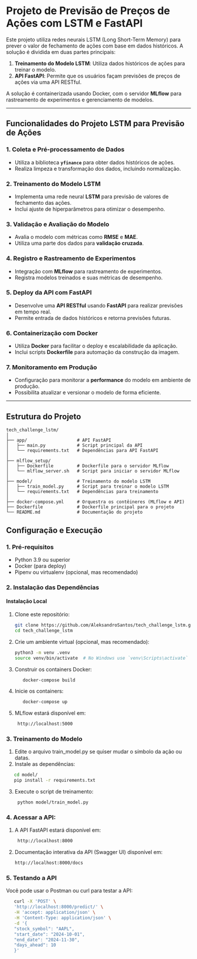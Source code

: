 # Projeto de Previsão de Preços de Ações com LSTM e FastAPI

Este projeto utiliza redes neurais LSTM (Long Short-Term Memory) para prever o valor de fechamento de ações com base em dados históricos. A solução é dividida em duas partes principais:
1. **Treinamento do Modelo LSTM**: Utiliza dados históricos de ações para treinar o modelo.
2. **API FastAPI**: Permite que os usuários façam previsões de preços de ações via uma API RESTful.

A solução é containerizada usando Docker, com o servidor **MLflow** para rastreamento de experimentos e gerenciamento de modelos.

---

## Funcionalidades do Projeto LSTM para Previsão de Ações

### 1. **Coleta e Pré-processamento de Dados**
   - Utiliza a biblioteca **`yfinance`** para obter dados históricos de ações.
   - Realiza limpeza e transformação dos dados, incluindo normalização.

### 2. **Treinamento do Modelo LSTM**
   - Implementa uma rede neural **LSTM** para previsão de valores de fechamento das ações.
   - Inclui ajuste de hiperparâmetros para otimizar o desempenho.

### 3. **Validação e Avaliação do Modelo**
   - Avalia o modelo com métricas como **RMSE** e **MAE**.
   - Utiliza uma parte dos dados para **validação cruzada**.

### 4. **Registro e Rastreamento de Experimentos**
   - Integração com **MLflow** para rastreamento de experimentos.
   - Registra modelos treinados e suas métricas de desempenho.

### 5. **Deploy da API com FastAPI**
   - Desenvolve uma **API RESTful** usando **FastAPI** para realizar previsões em tempo real.
   - Permite entrada de dados históricos e retorna previsões futuras.

### 6. **Containerização com Docker**
   - Utiliza **Docker** para facilitar o deploy e escalabilidade da aplicação.
   - Inclui scripts **Dockerfile** para automação da construção da imagem.

### 7. **Monitoramento em Produção**
   - Configuração para monitorar a **performance** do modelo em ambiente de produção.
   - Possibilita atualizar e versionar o modelo de forma eficiente.

---

## Estrutura do Projeto

```plaintext
tech_challenge_lstm/
│
├── app/                   # API FastAPI
│   ├── main.py            # Script principal da API
│   └── requirements.txt   # Dependências para API FastAPI
│
├── mlflow_setup/
│   ├── Dockerfile         # Dockerfile para o servidor MLflow
│   └── mlflow_server.sh   # Script para iniciar o servidor MLflow
│
├── model/                 # Treinamento do modelo LSTM
│   ├── train_model.py     # Script para treinar o modelo LSTM
│   └── requirements.txt   # Dependências para treinamento
│
├── docker-compose.yml     # Orquestra os contêineres (MLflow e API)
├── Dockerfile             # Dockerfile principal para o projeto
└── README.md              # Documentação do projeto
```

## Configuração e Execução

### **1. Pré-requisitos**

- Python 3.9 ou superior  
- Docker (para deploy)  
- Pipenv ou virtualenv (opcional, mas recomendado)  

### **2. Instalação das Dependências**

#### **Instalação Local**

1. Clone este repositório:
   ```bash
   git clone https://github.com/AleksandroSantos/tech_challenge_lstm.git
   cd tech_challenge_lstm
   ```

2. Crie um ambiente virtual (opcional, mas recomendado):
   ```bash
   python3 -m venv .venv
   source venv/bin/activate  # No Windows use `venv\Scripts\activate`
   ```

3. Construir os containers Docker:
   ```bash
      docker-compose build
   ```

4. Inicie os containers:
   ```bash
      docker-compose up
   ```

5. MLflow estará disponível em:
   ```bash
    http://localhost:5000
   ```

### **3. Treinamento do Modelo**

1. Edite o arquivo train_model.py se quiser mudar o símbolo da ação ou datas.
2. Instale as dependências:
```bash
   cd model/
   pip install -r requirements.txt
```
3. Execute o script de treinamento:
   ```bash
    python model/train_model.py
   ```

### **4. Acessar a API:**

1. A API FastAPI estará disponível em:
   ```bash
    http://localhost:8000
   ```
   
2. Documentação interativa da API (Swagger UI) disponível em:
   ```bash
   http://localhost:8000/docs
   ```

### **5. Testando a API**

Você pode usar o Postman ou curl para testar a API:

   ```bash
      curl -X 'POST' \
      'http://localhost:8000/predict/' \
      -H 'accept: application/json' \
      -H 'Content-Type: application/json' \
      -d '{
      "stock_symbol": "AAPL",
      "start_date": "2024-10-01",
      "end_date": "2024-11-30",
      "days_ahead": 10
      }'
   ```
